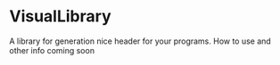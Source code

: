 # VisualLibrary
A library for generation nice header for your programs. How to use and other info coming soon
